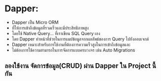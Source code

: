 # Dapper:

* Dapper เป็น Micro ORM
* ที่ให้การเข้าถึงข้อมูลที่รวดเร็วและมีประสิทธิภาพสูง
* โดยใช้ Native Query... ที่เราเขียน SQL Query เอง
* โดย Dapper ทำหน้าที่ช่วยในการแมปข้อมูลจากผลลัพธ์ของการ Query ไปยังออบเจกต์
* Dapper เหมาะสำหรับการใช้งานที่ต้องการความเร็วสูงในการเข้าถึงข้อมูลและ
* ไม่ต้องการใช้ความสามารถในการจัดการแบบครบวงจร เช่น Auto Migrations

## ลองใช้งาน จัดการข้อมูล(CRUD) ผ่าน Dapper ใน Project นี้กัน
